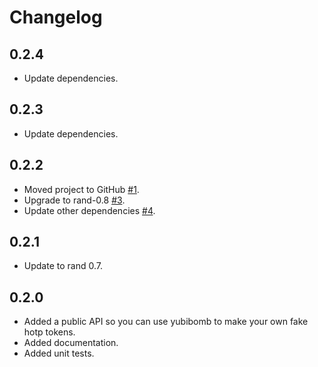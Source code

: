 # Changelog

## 0.2.4

* Update dependencies.


## 0.2.3

* Update dependencies.


## 0.2.2

* Moved project to GitHub [#1](https://github.com/bowlofeggs/yubibomb/pull/1).
* Upgrade to rand-0.8 [#3](https://github.com/bowlofeggs/yubibomb/pull/3).
* Update other dependencies [#4](https://github.com/bowlofeggs/yubibomb/pull/4).


## 0.2.1
* Update to rand 0.7.


## 0.2.0

* Added a public API so you can use yubibomb to make your own fake hotp tokens.
* Added documentation.
* Added unit tests.
